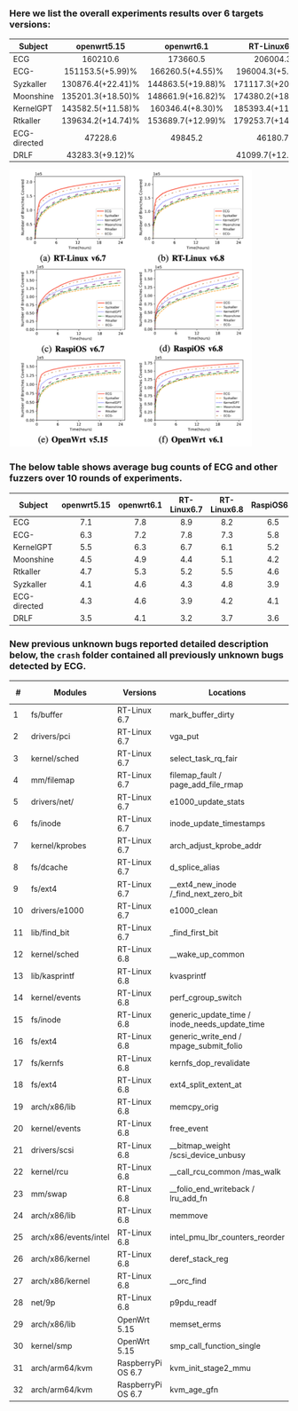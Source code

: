### Here we list the overall experiments results over 6 targets versions:

| Subject      |       openwrt5.15      |       openwrt6.1       |       RT-Linux6.7      |       RT-Linux6.8      |       RaspiOS6.7       |      RT-Linuxv6.8      |         Overall         |
|--------------|:----------------------:|:----------------------:|:----------------------:|:----------------------:|:----------------------:|:----------------------:|:-----------------------:|
| ECG          |        160210.6        |        173660.5        |        206004.3        |        215922.5        |        176111.4        |        168805.2        |        183,452.4        |
| ECG-         |  151153.5(+5.99)% |  166260.5(+4.55)% |  196004.3(+5.10)% |  203922.5(+5.88)% |  165550.9(+6.38)% | 151640.6(+11.32)% |   172422.1(+6.4)%  |
| Syzkaller    | 130876.4(+22.41)% | 144863.5(+19.88)% | 171117.3(+20.39)% | 172977.7(+24.83)% | 139509.9(+26.24)% | 134090.6(+25.89)% | 148,905.8(+23.20)% |
| Moonshine    | 135201.3(+18.50)% | 148661.9(+16.82)% | 174380.2(+18.14)% | 178459.3(+20.99)% | 145825.3(+20.77)% | 138891.7(+21.54)% | 153,569.9(+19.46)% |
| KernelGPT    | 143582.5(+11.58)% |  160346.4(+8.30)% | 185393.4(+11.12)% | 193854.7(+11.38)% | 158850.5(+10.87)% | 149928.1(+12.59)% | 165,325.9(+10.96)% |
| Rtkaller     | 139634.2(+14.74)% | 153689.7(+12.99)% | 179253.7(+14.92)% | 184209.4(+17.22)% | 151840.7(+15.98)% | 144622.3(+16.72)% |  158873.6(+15.47)% |
| ECG-directed |         47228.6        |         49845.2        |         46180.7        |         44865.5        |         47228.6        |         49856.5        |         47534.1         |
| DRLF         |  43283.3(+9.12)%  |                        |  41099.7(+12.36)% |  40445.2(+10.93)% |  43585.6(+8.36)%  |  43754.4(+13.95)% |  42802.4(+11.05)%  |

<div align="left">
  <img src="https://github.com/zzqq0212/ECG/blob/main/ECG/experiments/coverage.png" height="500px" alt="coverage_pic" >
</div>

### The below table shows average bug counts of ECG and other fuzzers over 10 rounds of experiments.

| Subject      | openwrt5.15 | openwrt6.1 | RT-Linux6.7 | RT-Linux6.8 | RaspiOS6.7 | RaspiOS6.8 | Total |
|--------------|:-----------:|:----------:|:-----------:|:-----------:|:----------:|:----------:|:-----:|
| ECG          |     7.1     |     7.8    |     8.9     |     8.2     |     6.5    |     7.4    |  45.9 |
| ECG-         |     6.3     |     7.2    |     7.8     |     7.3     |     5.8    |     6.4    |  40.8 |
| KernelGPT    |     5.5     |     6.3    |     6.7     |     6.1     |     5.2    |     5.7    |  35.5 |
| Moonshine    |     4.5     |     4.9    |     4.4     |     5.1     |     4.2    |     4.7    |  27.8 |
| Rtkaller     |     4.7     |     5.3    |     5.2     |     5.5     |     4.6    |     5.1    |  30.4 |
| Syzkaller    |     4.1     |     4.6    |     4.3     |     4.8     |     3.9    |     3.7    |  25.4 |
| ECG-directed |     4.3     |     4.6    |     3.9     |     4.2     |     4.1    |     3.5    |  24.6 |
| DRLF         |     3.5     |     4.1    |     3.2     |     3.7     |     3.6    |     3.1    |  21.2 |


### New previous unknown bugs reported detailed description below, the `crash` folder contained all previously unknown bugs detected by ECG.

| \#                    | Modules               | Versions           | Locations                                          | Bug Types         |
|-----------------------|-----------------------|--------------------|----------------------------------------------------|-------------------|
| 1                     | fs/buffer             | RT-Linux 6.7       | mark\_buffer\_dirty                                | logic error       |
| 2  | drivers/pci           | RT-Linux 6.7       | vga\_put                                           | logic error       |
| 3                     | kernel/sched          | RT-Linux 6.7       | select\_task\_rq\_fair                             | deadlock          |
| 4  | mm/filemap            | RT-Linux 6.7       | filemap\_fault / page\_add\_file\_rmap             | data race         |
| 5                     | drivers/net/          | RT-Linux 6.7       | e1000\_update\_stats                               | memory corruption |
| 6  | fs/inode              | RT-Linux 6.7       | inode\_update\_timestamps                          | data race         |
| 7                     | kernel/kprobes        | RT-Linux 6.7       | arch\_adjust\_kprobe\_addr                         | logic error       |
| 8  | fs/dcache             | RT-Linux 6.7       | d\_splice\_alias                                   | data race         |
| 9                     | fs/ext4               | RT-Linux 6.7       | \_\_ext4\_new\_inode /\_find\_next\_zero\_bit      | data race         |
| 10 | drivers/e1000         | RT-Linux 6.7       | e1000\_clean                                       | data race         |
| 11                    | lib/find\_bit         | RT-Linux 6.7       | \_find\_first\_bit                                 | data race         |
| 12 | kernel/sched          | RT-Linux 6.8       | \_\_wake\_up\_common                               | null-ptr defer    |
| 13                    | lib/kasprintf         | RT-Linux 6.8       | kvasprintf                                         | logic error       |
| 14 | kernel/events         | RT-Linux 6.8       | perf\_cgroup\_switch                               | logic error       |
| 15                    | fs/inode              | RT-Linux 6.8       | generic\_update\_time / inode\_needs\_update\_time | data race         |
| 16 | fs/ext4               | RT-Linux 6.8       | generic\_write\_end / mpage\_submit\_folio         | data race         |
| 17                    | fs/kernfs             | RT-Linux 6.8       | kernfs\_dop\_revalidate                            | memory corruption |
| 18 | fs/ext4               | RT-Linux 6.8       | ext4\_split\_extent\_at                            | memory corruption |
| 19                    | arch/x86/lib          | RT-Linux 6.8       | memcpy\_orig                                       | out-of-bounds     |
| 20 | kernel/events         | RT-Linux 6.8       | free\_event                                        | logic error       |
| 21                    | drivers/scsi          | RT-Linux 6.8       | \_\_bitmap\_weight /scsi\_device\_unbusy           | data race         |
| 22 | kernel/rcu            | RT-Linux 6.8       | \_\_call\_rcu\_common /mas\_walk                   | data race         |
| 23                    | mm/swap               | RT-Linux 6.8       | \_\_folio\_end\_writeback / lru\_add\_fn           | data race         |
| 24 | arch/x86/lib          | RT-Linux 6.8       | memmove                                            | memory corruption |
| 25                    | arch/x86/events/intel | RT-Linux 6.8       | intel\_pmu\_lbr\_counters\_reorder                 | logic error       |
| 26 | arch/x86/kernel       | RT-Linux 6.8       | deref\_stack\_reg                                  | logic error       |
| 27                    | arch/x86/kernel       | RT-Linux 6.8       | \_\_orc\_find                                      | memory leak       |
| 28 | net/9p                | RT-Linux 6.8       | p9pdu\_readf                                       | memory leak       |
| 29                    | arch/x86/lib          | OpenWrt 5.15       | memset\_erms                                       | logic error       |
| 30 | kernel/smp            | OpenWrt 5.15       | smp\_call\_function\_single                        | logic error       |
| 31                    | arch/arm64/kvm        | RaspberryPi OS 6.7 | kvm\_init\_stage2\_mmu                             | memory leak       |
| 32 | arch/arm64/kvm        | RaspberryPi OS 6.7 | kvm\_age\_gfn                                      | logic error       |
